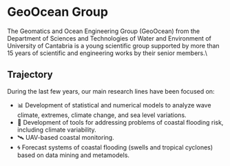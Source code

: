 # GeoOcean Group

The Geomatics and Ocean Engineering Group (GeoOcean) from the Department of Sciences and Technologies of Water and Environment of University of Cantabria is a young scientific group supported by more than 15 years of scientific and engineering works by their senior members.\

## Trajectory
During the last few years, our main research lines have been focused on:

- 📊 Development of statistical and numerical models to analyze wave climate, extremes, climate change, and sea level variations.
- 🌊 Development of tools for addressing problems of coastal flooding risk, including climate variability.
- 🛰️ UAV-based coastal monitoring.
- 🌀 Forecast systems of coastal flooding (swells and tropical cyclones) based on data mining and metamodels.

